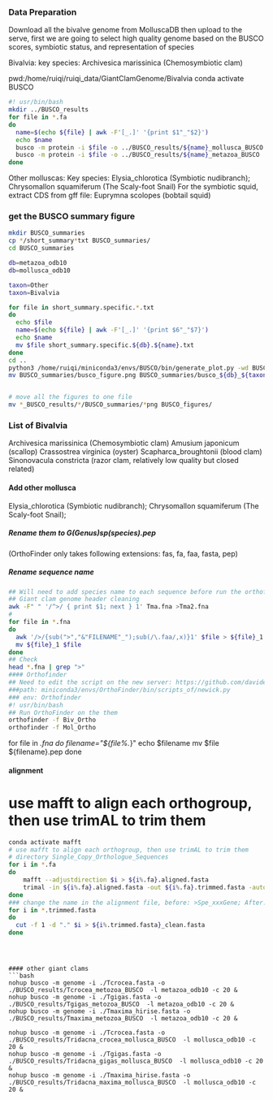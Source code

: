 ### Data Preparation

Download all the bivalve genome from MolluscaDB then upload to the serve, first we are going to select high quality genome based on the BUSCO scores, symbiotic status, and representation of species

Bivalvia: key species: Archivesica marissinica (Chemosymbiotic clam)

pwd:/home/ruiqi/ruiqi_data/GiantClamGenome/Bivalvia
conda activate BUSCO
```bash
#! usr/bin/bash
mkdir ../BUSCO_results
for file in *.fa
do
  name=$(echo ${file} | awk -F'[_.]' '{print $1"_"$2}')
  echo $name
  busco -m protein -i $file -o ../BUSCO_results/${name}_mollusca_BUSCO  -l mollusca_odb10 -c 44
  busco -m protein -i $file -o ../BUSCO_results/${name}_metazoa_BUSCO  -l metazoa_odb10 -c 44
done
```

Other molluscas:
Key species: Elysia_chlorotica (Symbiotic nudibranch); Chrysomallon squamiferum (The Scaly-foot Snail)
For the symbiotic squid, extract CDS from gff file: Euprymna scolopes (bobtail squid)



### get the BUSCO summary figure
```bash
mkdir BUSCO_summaries
cp */short_summary*txt BUSCO_summaries/
cd BUSCO_summaries

db=metazoa_odb10
db=mollusca_odb10

taxon=Other
taxon=Bivalvia

for file in short_summary.specific.*.txt
do
  echo $file
  name=$(echo ${file} | awk -F'[_.]' '{print $6"_"$7}')
  echo $name
  mv $file short_summary.specific.${db}.${name}.txt
done
cd ..
python3 /home/ruiqi/miniconda3/envs/BUSCO/bin/generate_plot.py -wd BUSCO_summaries
mv BUSCO_summaries/busco_figure.png BUSCO_summaries/busco_${db}_${taxon}.png


# move all the figures to one file
mv *_BUSCO_results/*/BUSCO_summaries/*png BUSCO_figures/
```

### List of Bivalvia
Archivesica marissinica (Chemosymbiotic clam)
Amusium japonicum (scallop)
Crassostrea virginica (oyster)
Scapharca_broughtonii (blood clam)
Sinonovacula constricta (razor clam, relatively low quality but closed related)

#### Add other mollusca
Elysia_chlorotica (Symbiotic nudibranch);
Chrysomallon squamiferum (The Scaly-foot Snail);


##### Rename them to G(Genus)sp(species).pep
(OrthoFinder only takes following extensions: fas, fa, faa, fasta, pep)
##### Rename sequence name
```bash
## Will need to add species name to each sequence before run the orthofinder
## Giant clam genome header cleaning
awk -F" " '/^>/ { print $1; next } 1' Tma.fna >Tma2.fna
#
for file in *.fna
do
  awk '/>/{sub(">","&"FILENAME"_");sub(/\.faa/,x)}1' $file > ${file}_1
  mv ${file}_1 $file
done
## Check
head *.fna | grep ">"
#### Orthofinder
## Need to edit the script on the new server: https://github.com/davidemms/OrthoFinder/issues/760
###path: miniconda3/envs/OrthoFinder/bin/scripts_of/newick.py
### env: Orthofinder
#! usr/bin/bash
## Run OrthoFinder on the them
orthofinder -f Biv_Ortho
orthofinder -f Mol_Ortho
```
for file in *.fna
do
  filename="${file%.*}"
  echo $filename
  mv $file ${filename}.pep
done

#### alignment
# use mafft to align each orthogroup, then use trimAL to trim them
```bash
conda activate mafft
# use mafft to align each orthogroup, then use trimAL to trim them
# directory Single_Copy_Orthologue_Sequences
for i in *.fa
do
    mafft --adjustdirection $i > ${i%.fa}.aligned.fasta
    trimal -in ${i%.fa}.aligned.fasta -out ${i%.fa}.trimmed.fasta -automated1
done
### change the name in the alignment file, before: >Spe_xxxGene; After: >Spe
for i in *.trimmed.fasta
do
  cut -f 1 -d "." $i > ${i%.trimmed.fasta}_clean.fasta
done
```



```



#### other giant clams
```bash
nohup busco -m genome -i ./Tcrocea.fasta -o ./BUSCO_results/Tcrocea_metozoa_BUSCO  -l metazoa_odb10 -c 20 &
nohup busco -m genome -i ./Tgigas.fasta -o ./BUSCO_results/Tgigas_metozoa_BUSCO  -l metazoa_odb10 -c 20 &
nohup busco -m genome -i ./Tmaxima_hirise.fasta -o ./BUSCO_results/Tmaxima_metozoa_BUSCO  -l metazoa_odb10 -c 20 &

nohup busco -m genome -i ./Tcrocea.fasta -o ./BUSCO_results/Tridacna_crocea_mollusca_BUSCO  -l mollusca_odb10 -c 20 &
nohup busco -m genome -i ./Tgigas.fasta -o ./BUSCO_results/Tridacna_gigas_mollusca_BUSCO  -l mollusca_odb10 -c 20 &
nohup busco -m genome -i ./Tmaxima_hirise.fasta -o ./BUSCO_results/Tridacna_maxima_mollusca_BUSCO  -l mollusca_odb10 -c 20 &
```
